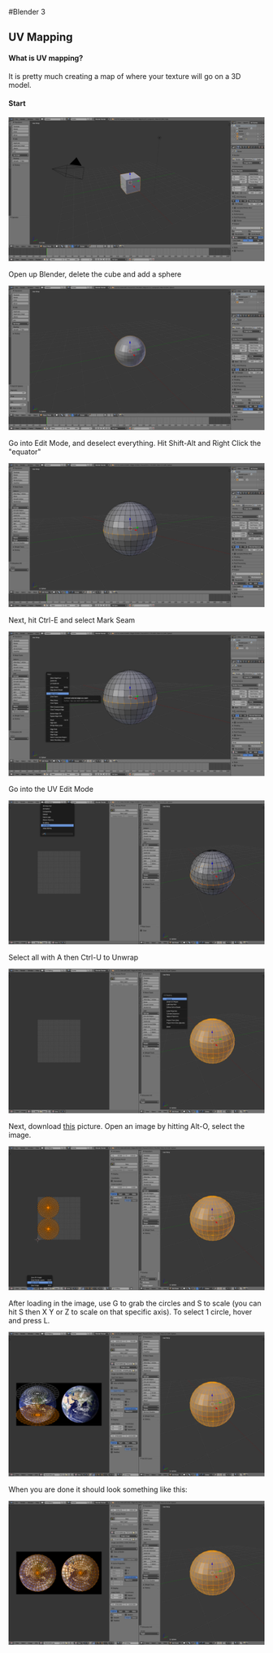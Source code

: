 #Blender 3
## UV Mapping
####  What is UV mapping?
It is pretty much creating a map of where your texture will go on a 3D model.
#### Start
![](start.png)

Open up Blender, delete the cube and add a sphere

![](sphere.PNG)

Go into Edit Mode, and deselect everything. Hit Shift-Alt and Right Click the "equator"

![](shiftaltrightlclick.PNG)

Next, hit Ctrl-E and select Mark Seam

![](ctrlemarkseam.PNG)

Go into the UV Edit Mode

![](UVeditmode.PNG)

Select all with A then Ctrl-U to Unwrap

![](actrlu.PNG)

Next, download <a href="http://upload.wikimedia.org/wikipedia/commons/1/1c/BlueMarble-2001-2002.jpg">this</a> picture. Open an image by hitting Alt-O, select the image.

![](openimage.PNG)

After loading in the image, use G to grab the circles and S to scale (you can hit S then X Y or Z to scale on that specific axis). To select 1 circle, hover and press L.

![](loaded.PNG)

When you are done it should look something like this:

![](grabscale.PNG)

